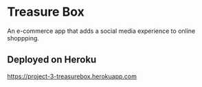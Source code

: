 # Treasure Box

An e-commerce app that adds a social media experience to online shoppping.

## Deployed on Heroku
https://project-3-treasurebox.herokuapp.com
